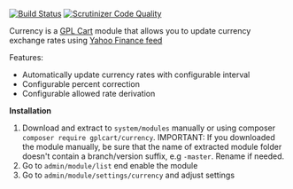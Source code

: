 [![Build Status](https://scrutinizer-ci.com/g/gplcart/currency/badges/build.png?b=master)](https://scrutinizer-ci.com/g/gplcart/currency/build-status/master)
[![Scrutinizer Code Quality](https://scrutinizer-ci.com/g/gplcart/currency/badges/quality-score.png?b=master)](https://scrutinizer-ci.com/g/gplcart/currency/?branch=master)

Currency is a [GPL Cart](https://github.com/gplcart/gplcart) module that allows you to update currency exchange rates using [Yahoo Finance feed](https://developer.yahoo.com/finance)

Features:

- Automatically update currency rates with configurable interval
- Configurable percent correction
- Configurable allowed rate derivation

**Installation**

1. Download and extract to `system/modules` manually or using composer `composer require gplcart/currency`. IMPORTANT: If you downloaded the module manually, be sure that the name of extracted module folder doesn't contain a branch/version suffix, e.g `-master`. Rename if needed.
2. Go to `admin/module/list` end enable the module
3. Go to `admin/module/settings/currency` and adjust settings